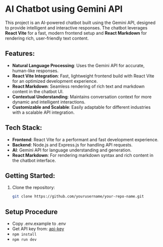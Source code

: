 # AI Chatbot using Gemini API

This project is an AI-powered chatbot built using the Gemini API, designed to provide intelligent and interactive responses. The chatbot leverages **React Vite** for a fast, modern frontend setup and **React Markdown** for rendering rich, user-friendly text content.

## Features:
- **Natural Language Processing**: Uses the Gemini API for accurate, human-like responses.
- **React Vite Integration**: Fast, lightweight frontend build with React Vite for an optimized development experience.
- **React Markdown**: Seamless rendering of rich text and markdown content in the chatbot UI.
- **Contextual Understanding**: Maintains conversation context for more dynamic and intelligent interactions.
- **Customizable and Scalable**: Easily adaptable for different industries with a scalable API integration.

## Tech Stack:
- **Frontend**: React Vite for a performant and fast development experience.
- **Backend**: Node.js and Express.js for handling API requests.
- **AI**: Gemini API for language understanding and generation.
- **React Markdown**: For rendering markdown syntax and rich content in the chatbot interface.

## Getting Started:
1. Clone the repository:
   ```bash
   git clone https://github.com/yourusername/your-repo-name.git


## Setup Procedure

- Copy .env.example to .env
- Get API key from: [api-key](https://aistudio.google.com/app/apikey)
- `npm install`
- `npm run dev`
